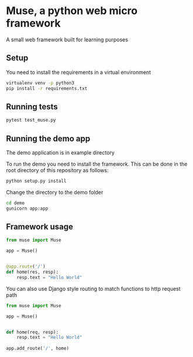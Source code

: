 # Muse, a python web micro framework

A small web framework built for learning purposes

## Setup
You need to install the requirements in a virtual environment
```bash
virtualenv venv -p python3
pip install -r requirements.txt
```

## Running tests
```bash
pytest test_muse.py
```

## Running the demo app

The demo application is in example directory

To run the demo you need to install the framework. This can be done in the root directory of this repository as follows:
```bash
python setup.py install
```

Change the directory to the demo folder
```bash
cd demo
gunicorn app:app
```

## Framework usage
```python
from muse import Muse

app = Muse()


@app.route('/')
def home(res, resp):
    resp.text = "Hello World"

```

You can also use Django style routing to match functions to http request path

```python
from muse import Muse

app = Muse()


def home(req, resp):
    resp.text = "Hello World"
    
app.add_route('/', home)

```

